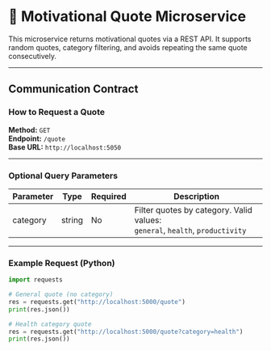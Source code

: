 # 🧠 Motivational Quote Microservice

This microservice returns motivational quotes via a REST API. It supports random quotes, category filtering, and avoids repeating the same quote consecutively.

---

## Communication Contract

### How to Request a Quote

**Method:** `GET`  
**Endpoint:** `/quote`  
**Base URL:** `http://localhost:5050`

---

### Optional Query Parameters

| Parameter | Type   | Required | Description                                                |
|-----------|--------|----------|------------------------------------------------------------|
| category  | string | No       | Filter quotes by category. Valid values:<br>`general`, `health`, `productivity` |

---

### Example Request (Python)

```python
import requests

# General quote (no category)
res = requests.get("http://localhost:5000/quote")
print(res.json())

# Health category quote
res = requests.get("http://localhost:5000/quote?category=health")
print(res.json())
